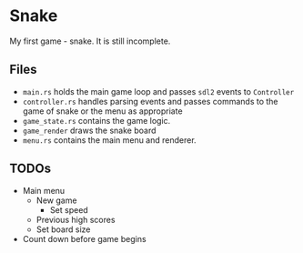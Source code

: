 # Snake

My first game - snake. It is still incomplete.


## Files
* `main.rs` holds the main game loop and passes `sdl2` events to `Controller`
* `controller.rs` handles parsing events and passes commands to the game of snake or the menu as appropriate
* `game_state.rs` contains the game logic.
* `game_render` draws the snake board
* `menu.rs` contains the main menu and renderer.


## TODOs
* Main menu
    * New game
        * Set speed
    * Previous high scores
    * Set board size
* Count down before game begins
